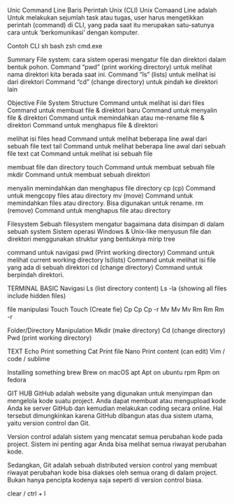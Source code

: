 Unic Command Line 
Baris Perintah Unix (CLI)
    Unix Comaand Line adalah Untuk melakukan sejumlah task atau tugas, 
user harus mengetikkan perintah (command) di CLI, yang pada saat itu merupakan 
satu-satunya cara untuk ‘berkomunikasi’ dengan komputer.

Contoh CLI
    sh
    bash
    zsh
    cmd.exe
    
Summary
   File system: cara sistem operasi mengatur file dan direktori dalam bentuk pohon.
Command “pwd” (print working directory) untuk melihat nama direktori kita berada saat ini.
Command “ls” (lists) untuk melihat isi dari direktori
Command “cd”  (change directory) untuk pindah ke direktori lain

Objective
File System Structure
Command untuk melihat isi dari files
Command untuk membuat file & direktori baru
Command untuk menyalin file & direktori
Command untuk memindahkan atau me-rename file & direktori
Command untuk menghapus file & direktori

melihat isi files
head Command untuk melihat beberapa line awal dari sebuah file text
tail Command untuk melihat beberapa line awal dari sebuah file text
cat Command untuk melihat isi sebuah file

membuat file dan directory
touch Command untuk membuat sebuah file
mkdir Command untuk membuat sebuah direktori

menyalin memindahkan dan menghapus file directory
cp (cp)
Command untuk mengcopy files atau directory
mv (move)
Command untuk memindahkan files atau directory. Bisa digunakan untuk rename.
rm (remove)
Command untuk menghapus file atau directory

Filesystem
Sebuah filesystem mengatur bagaimana data disimpan di dalam sebuah system
Sistem operasi Windows & Unix-like menyusun file dan direktori menggunakan struktur yang bentuknya mirip tree

command untuk navigasi
pwd (Print working directory)
Command untuk melihat current working directory
ls(lists)
Command untuk melihat isi file yang ada di sebuah direktori
cd<directory> (change directory)
Command untuk berpindah direktori.

TERMINAL BASIC
Navigasi
Ls (list directory content)
Ls -la (showing all files include hidden files)

file manipulasi
Touch
Touch <nama file>(Create fie)
Cp
Cp <file> <directory>
Cp -r <directory>
Mv
Mv <nama file> <nama file baru>
Mv <nama file> <directory>
Rm
Rm <file>
Rm -r <directory>

Folder/Directory Manipulation
Mkdir (make directory)
Cd (change directory)
Pwd (print working directory)

TEXT
Echo
Print something
Cat
Print file
Nano
Print content (can edit)
Vim / code / sublime

Installing something
brew
Brew on macOS
apt
Apt on ubuntu
rpm
Rpm on fedora



GIT HUB
GitHub adalah website yang digunakan untuk menyimpan dan mengelola kode suatu project. Anda dapat membuat atau mengupload kode Anda ke server GitHub dan kemudian melakukan coding secara online.
Hal tersebut dimungkinkan karena GitHub dibangun atas dua sistem utama, yaitu version control dan Git.

Version control adalah sistem yang mencatat semua perubahan kode pada project. Sistem ini penting agar Anda bisa melihat semua riwayat perubahan kode.

Sedangkan, Git adalah sebuah distributed version control yang membuat riwayat perubahan kode bisa diakses oleh semua orang di dalam project. Bukan hanya pencipta kodenya saja seperti di version control biasa.


















clear / ctrl + l



